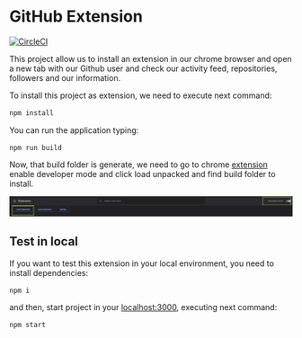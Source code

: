 # GitHub Extension

[![CircleCI](https://circleci.com/gh/MarioArranzAgueda/github-extension.svg?style=svg)](https://app.circleci.com/pipelines/github/MarioArranzAgueda/github-extension)


This project allow us to install an extension in our chrome browser and open a new tab with our Github user and check our activity feed, repositories, followers and our information.

To install this project as extension, we need to execute next command:

```bash
npm install
```

You can run the application typing:

```shell 
npm run build
```

Now, that build folder is generate, we need to go to chrome [extension](chrome://extensions/) enable developer mode and click load unpacked and find build folder to install.

<img src="./readme-image.png">

## Test in local

If you want to test this extension in your local environment, you need to install dependencies:

```shell
npm i
````

and then, start project in your [localhost:3000](http://localhost:3000), executing next command:

```shell
npm start
```